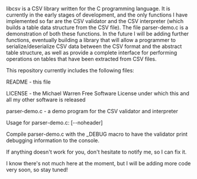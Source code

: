libcsv is a CSV library written for the C programming language. It is
currently in the early stages of development, and the only functions I
have implemented so far are the CSV validator and the CSV interpreter
(which builds a table data structure from the CSV file). The file
parser-demo.c is a demonstration of both these functions. In the future
I will be adding further functions, eventually building a library that
will allow a programmer to serialize/deserialize CSV data between the CSV
format and the abstract table structure, as well as provide a complete
interface for performing operations on tables that have been extracted
from CSV files.


This repository currently includes the following files:

README - this file

LICENSE - the Michael Warren Free Software License under which this and
all my other software is released

parser-demo.c - a demo program for the CSV validator and interpreter


Usage for parser-demo.c: <executable> <csv-file> [--noheader]

Compile parser-demo.c with the _DEBUG macro to have the validator print
debugging information to the console.

If anything doesn't work for you, don't hesitate to notify me, so I can
fix it.


I know there's not much here at the moment, but I will be adding more
code very soon, so stay tuned!
